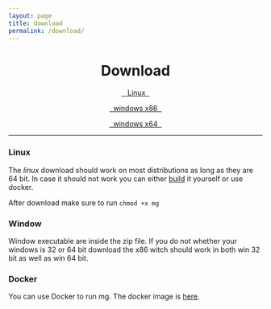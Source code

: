 ```yaml
---
layout: page 
title: download
permalink: /download/
---
```



<div style="text-align: center">
<h1>
Download
</h1>
<p>
<a class="btn btn-primary btn-lg reverse-header download-button" href="https://github.com/mediagoom/mg/releases/download/v0.2.2/mg"
	role="button"> <i class="fa fa-linux" aria-hidden="true"></i>&nbsp;&nbsp;&nbsp;Linux&nbsp;&nbsp;</a>
</p>
<p>
<a class="btn btn-primary btn-lg reverse-header download-button" href="https://github.com/mediagoom/mg/releases/download/v0.2.2/win-release-Win32.zip"
                role="button"> <i class="fa fa-windows" aria-hidden="true"></i>&nbsp;&nbsp;windows x86&nbsp;&nbsp;</a>
</p>

<p>
<a class="btn btn-primary btn-lg reverse-header download-button" href="https://github.com/mediagoom/mg/releases/download/v0.2.2/win-release-x64.zip"
                role="button"> <i class="fa fa-windows" aria-hidden="true"></i>&nbsp;&nbsp;windows x64&nbsp;&nbsp;</a>
</p>

</div>

---

### Linux

The *linux* download should work on most distributions as long as they are 64 bit.
In case it should not work you can either [build](https://github.com/mediagoom/mg/wiki/Build) it yourself or use docker.

After download make sure to run `chmod +x mg`

### Window

Window executable are inside the zip file.
If you do not whether your windows is 32 or 64 bit download the x86 witch should work in both win 32 bit as well as win 64 bit.

### Docker

You can use Docker to run mg. The docker image is [here](https://hub.docker.com/r/mediagoom/nginx-play).


